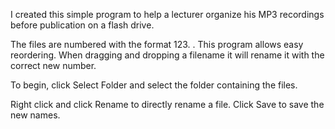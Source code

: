 I created this simple program to help a lecturer organize his MP3 recordings before publication on a flash drive.

The files are numbered with the format 123. <Lecture Name>. This program allows easy reordering. When dragging and dropping a filename it will rename it with the correct new number.

To begin, click Select Folder and select the folder containing the files.

Right click and click Rename to directly rename a file. Click Save to save the new names.
